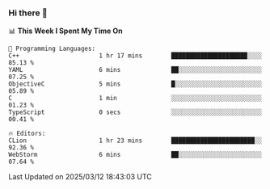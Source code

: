 ### Hi there 👋

<!--
**asdf12303116/asdf12303116** is a ✨ _special_ ✨ repository because its `README.md` (this file) appears on your GitHub profile.

Here are some ideas to get you started:

- 🔭 I’m currently working on ...
- 🌱 I’m currently learning ...
- 👯 I’m looking to collaborate on ...
- 🤔 I’m looking for help with ...
- 💬 Ask me about ...
- 📫 How to reach me: ...
- 😄 Pronouns: ...
- ⚡ Fun fact: ...
-->

<!--START_SECTION:waka-->
📊 **This Week I Spent My Time On** 

```text
💬 Programming Languages: 
C++                      1 hr 17 mins        █████████████████████░░░░   85.13 % 
YAML                     6 mins              ██░░░░░░░░░░░░░░░░░░░░░░░   07.25 % 
ObjectiveC               5 mins              █░░░░░░░░░░░░░░░░░░░░░░░░   05.89 % 
C                        1 min               ░░░░░░░░░░░░░░░░░░░░░░░░░   01.23 % 
TypeScript               0 secs              ░░░░░░░░░░░░░░░░░░░░░░░░░   00.41 % 

🔥 Editors: 
CLion                    1 hr 23 mins        ███████████████████████░░   92.36 % 
WebStorm                 6 mins              ██░░░░░░░░░░░░░░░░░░░░░░░   07.64 % 
```


 Last Updated on 2025/03/12 18:43:03 UTC
<!--END_SECTION:waka-->
